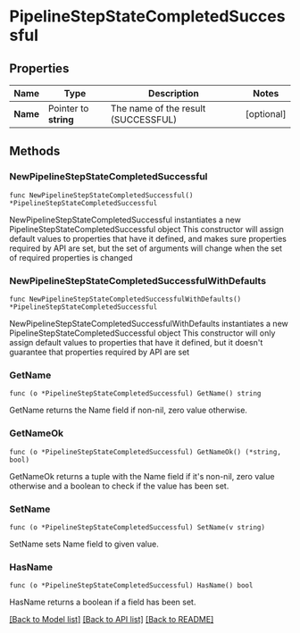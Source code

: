 # PipelineStepStateCompletedSuccessful

## Properties

Name | Type | Description | Notes
------------ | ------------- | ------------- | -------------
**Name** | Pointer to **string** | The name of the result (SUCCESSFUL) | [optional] 

## Methods

### NewPipelineStepStateCompletedSuccessful

`func NewPipelineStepStateCompletedSuccessful() *PipelineStepStateCompletedSuccessful`

NewPipelineStepStateCompletedSuccessful instantiates a new PipelineStepStateCompletedSuccessful object
This constructor will assign default values to properties that have it defined,
and makes sure properties required by API are set, but the set of arguments
will change when the set of required properties is changed

### NewPipelineStepStateCompletedSuccessfulWithDefaults

`func NewPipelineStepStateCompletedSuccessfulWithDefaults() *PipelineStepStateCompletedSuccessful`

NewPipelineStepStateCompletedSuccessfulWithDefaults instantiates a new PipelineStepStateCompletedSuccessful object
This constructor will only assign default values to properties that have it defined,
but it doesn't guarantee that properties required by API are set

### GetName

`func (o *PipelineStepStateCompletedSuccessful) GetName() string`

GetName returns the Name field if non-nil, zero value otherwise.

### GetNameOk

`func (o *PipelineStepStateCompletedSuccessful) GetNameOk() (*string, bool)`

GetNameOk returns a tuple with the Name field if it's non-nil, zero value otherwise
and a boolean to check if the value has been set.

### SetName

`func (o *PipelineStepStateCompletedSuccessful) SetName(v string)`

SetName sets Name field to given value.

### HasName

`func (o *PipelineStepStateCompletedSuccessful) HasName() bool`

HasName returns a boolean if a field has been set.


[[Back to Model list]](../README.md#documentation-for-models) [[Back to API list]](../README.md#documentation-for-api-endpoints) [[Back to README]](../README.md)


